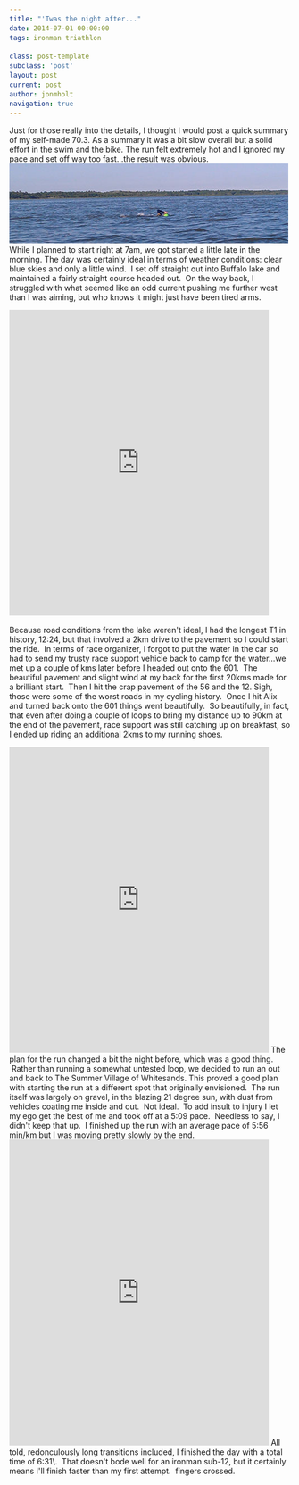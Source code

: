 ```yaml
---
title: "'Twas the night after..."
date: 2014-07-01 00:00:00 
tags: ironman triathlon

class: post-template
subclass: 'post'
layout: post
current: post
author: jonmholt
navigation: true
---
```

Just for those really into the details, I thought I would post a quick summary of my self-made 70.3\.  As a summary it was a bit slow overall but a solid effort in the swim and the bike.  The run felt extremely hot and I ignored my pace and set off way too fast...the result was obvious. 
![](/content/images/2014/Aug/swim.jpg)
While I planned to start right at 7am, we got started a little late in the morning. The day was certainly ideal in terms of weather conditions: clear blue skies and only a little wind. &nbsp;I set off straight out into Buffalo lake and maintained a fairly straight course headed out. &nbsp;On the way back, I struggled with what seemed like an odd current pushing me further west than I was aiming, but who knows it might just have been tired arms.

<iframe frameborder="0" height="548" src="http://connect.garmin.com:80/activity/embed/533076919" width="465"></iframe>

Because road conditions from the lake weren't ideal, I had the longest T1 in history, 12:24, but that involved a 2km drive to the pavement so I could start the ride. &nbsp;In terms of race organizer, I forgot to put the water in the car so had to send my trusty race support vehicle back to camp for the water...we met up a couple of kms later before I headed out onto the 601\. &nbsp;The beautiful pavement and slight wind at my back for the first 20kms made for a brilliant start. &nbsp;Then I hit the crap pavement of the 56 and the 12\. Sigh, those were some of the worst roads in my cycling history. &nbsp;Once I hit Alix and turned back onto the 601 things went beautifully. &nbsp;So beautifully, in fact, that even after doing a couple of loops to bring my distance up to 90km at the end of the pavement, race support was still catching up on breakfast, so I ended up riding an additional 2kms to my running shoes.

<iframe frameborder="0" height="548" src="http://connect.garmin.com:80/activity/embed/533073741" width="465"></iframe>
The plan for the run changed a bit the night before, which was a good thing. &nbsp;Rather than running a somewhat untested loop, we decided to run an out and back to The Summer Village of Whitesands. This proved a good plan with starting the run at a different spot that originally envisioned. &nbsp;The run itself was largely on gravel, in the blazing 21 degree sun, with dust from vehicles coating me inside and out. &nbsp;Not ideal. &nbsp;To add insult to injury I let my ego get the best of me and took off at a 5:09 pace. &nbsp;Needless to say, I didn't keep that up. &nbsp;I finished up the run with an average pace of 5:56 min/km but I was moving pretty slowly by the end.

<iframe frameborder="0" height="548" src="http://connect.garmin.com:80/activity/embed/533073750" width="465"></iframe>
All told, redonculously long transitions included, I finished the day with a total time of 6:31\. &nbsp;That doesn't bode well for an ironman sub-12, but it certainly means I'll finish faster than my first attempt. &nbsp;fingers crossed.
